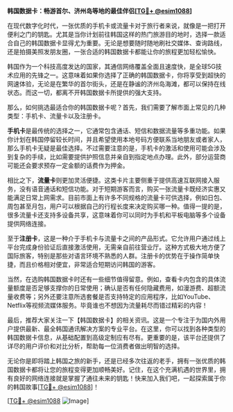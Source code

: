 **韩国数据卡：畅游首尔、济州岛等地的最佳伴侣[[TG💪+ @esim1088](https://t.me/s/esim1088)]**

在现代数字化时代，一张优质的手机卡或流量卡对于旅行者来说，就像是一把打开便利之门的钥匙。尤其是当你计划前往韩国这样的热门旅游目的地时，选择一款适合自己的韩国数据卡显得尤为重要。无论是想要随时随地刷社交媒体、查询路线，还是拍摄美照发朋友圈，一张合适的韩国数据卡都能让你的旅程更加轻松愉快。

韩国作为一个科技高度发达的国家，其通信网络覆盖全面且速度快，是全球5G技术应用的先锋之一。这意味着如果你选择了正确的韩国数据卡，你将享受到超快的网速体验，无论是在繁华的首尔街头，还是在静谧的济州岛海滩，都可以保持在线状态。而这一切，都离不开韩国数据卡所提供的强大支持。

那么，如何挑选最适合你的韩国数据卡呢？首先，我们需要了解市面上常见的几种类型：手机卡、流量卡以及注册卡。

**手机卡**是最传统的选择之一，它通常包含通话、短信和数据流量等多重功能。如果你计划在韩国停留较长时间，并且希望使用本地号码方便联系当地朋友或者家人，那么手机卡无疑是最佳选择。不过需要注意的是，手机卡的激活和使用可能会涉及到复杂的手续，比如需要提供护照信息并亲自到指定地点办理。此外，部分运营商可能还会要求预存一定金额的话费作为押金。

相比之下，**流量卡**则更加灵活便捷。这类卡片主要侧重于提供高速互联网接入服务，没有语音通话和短信功能。对于短期游客而言，购买一张流量卡既经济实惠又能满足日常上网需求。目前市面上有许多不同规格的流量卡可供选择，例如日包、周包甚至月包，用户可以根据自己的行程长度来决定购买哪一种。值得一提的是，很多流量卡还支持多设备共享，这意味着你可以同时为手机和平板电脑等多个设备提供网络连接。

至于**注册卡**，这是一种介于手机卡与流量卡之间的产品形式。它允许用户通过线上平台完成身份验证后直接激活使用，无需亲自前往营业厅。这种方式极大地方便了国际旅客，特别是那些对语言环境不熟悉的人群。注册卡的优势在于操作简单快捷，而且价格相对便宜，非常适合短期访问韩国的游客。

当然，在选购韩国数据卡时还有一些细节值得留意。例如，查看卡内包含的具体流量额度是否足够支撑你的日常使用；确认是否有任何隐藏费用，如漫游费、超额流量收费等；另外还要注意所选套餐是否支持特定的应用程序，比如YouTube、Netflix等视频流媒体服务。毕竟谁也不想因为流量耗尽而错过精彩的内容！

最后，推荐大家关注一下【韩国数据卡】的相关资讯。这是一个专注于为国内外用户提供最新、最全韩国通讯解决方案的专业平台。在这里，你可以找到各种类型的韩国数据卡信息，从基础配置到高级定制应有尽有。更重要的是，该平台还提供了详尽的用户评价和对比分析，帮助每一位消费者做出明智的选择。

无论你是即将踏上韩国之旅的新手，还是已经多次往返的老手，拥有一张优质的韩国数据卡都将让您的旅程变得更加顺畅美好。记住，在这个充满机遇的世界里，拥有良好的网络连接就是掌握了通往未来的钥匙！快来加入我们吧，一起探索属于你的韩国故事[[TG💪+ @esim1088](https://t.me/s/esim1088)]！

[[TG💪+ @esim1088](https://t.me/s/esim1088) ![Image](https://i.postimg.cc/4NQfJmqS/Snipaste-2025-05-13-00-14-12.png)]